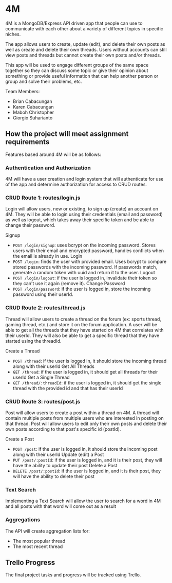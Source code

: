 # 4M

4M is a MongoDB/Express API driven app that people can use to communicate with each other about a variety of different topics in specific niches.

The app allows users to create, update (edit), and delete their own posts as well as create and delete their own threads. Users without accounts can still view posts and threads but cannot create their own posts and/or threads.

This app will be used to engage different groups of the same space together so they can discuss some topic or give  their opinion about something or provide useful information that can help another person or group and solve their problems, etc.

Team Members:
- Brian Cabacungan
- Karen Cabacungan
- Maboh Christopher
- Giorgio Suharianto

## How the project will meet assignment requirements

Features based around 4M will be as follows:

### Authentication and Authorization

4M will have a user creation and login system that will authenticate for use of the app and determine authorization for access to CRUD routes.

### CRUD Route 1: routes/login.js

Login will allow users, new or existing, to sign up (create) an account on 4M. They will be able to login using their credentials (email and password) as well as logout, which takes away their specific token and be able to change their password.

Signup
- `POST /login/signup`: uses bcrypt on the incoming password. Stores users with their email and encrypted password, handles conflicts when the email is already in use.
Login
- `POST /login`: finds the user with provided email. Uses bcrypt to compare stored passwords with the incoming password. If passwords match, generate a random token with uuid and return it to the user.
Logout
- `POST /login/logout`: if the user is logged in, invalidate their token so they can't use it again (remove it).
Change Password
- `POST /login/password`: if the user is logged in, store the incoming password using their userId.

### CRUD Route 2: routes/thread.js

Thread will allow users to create a thread on the forum (ex: sports thread, gaming thread, etc.) and store it on the forum application. A user will be able to get all the threads that they have started on 4M that correlates with their userId. They will also be able to get a specific thread that they have started using the threadId.

Create a Thread
- `POST /thread`: if the user is logged in, it should store the incoming thread along with their userId
Get All Threads
- `GET /thread`: if the user is logged in, it should get all threads for their userId
Get a Single Thread
- `GET /thread/:threadId`: if the user is logged in, it should get the single thread with the provided id and that has their userId

### CRUD Route 3: routes/post.js

Post will allow users to create a post within a thread on 4M. A thread will contain multiple posts from multiple users who are interested in posting on that thread. Post will allow users to edit only their own posts and delete their own posts according to that post's specific id (postId).

Create a Post
- `POST /post`: if the user is logged in, it should store the incoming post along with their userId
Update (edit) a Post
- `PUT /post/:postId`: if the user is logged in, and it is their post, they will have the ability to update their post
Delete a Post
- `DELETE /post/:postId`: if the user is logged in, and it is their post, they will have the ability to delete their post

### Text Search

Implementing a Text Search will allow the user to search for a word in 4M and all posts with that word will come out as a result

### Aggregations

The API will create aggregation lists for:
- The most popular thread
- The most recent thread

## Trello Progress

The final project tasks and progress will be tracked using Trello.